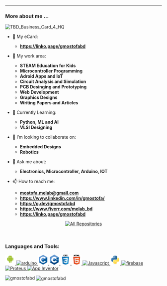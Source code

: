 <hr>
<h3 align="left">More about me ...</h3>

![TBD_Business_Card_4_HQ](https://github.com/gmostofabd/gmostofabd/assets/78910261/11ba98ed-4b4b-4f05-a312-47da73489fa9)


- 🔭 My eCard:<br>

  - **https://linko.page/gmostofabd**



- 🔭 My work area:<br>
  - **STEAM Education for Kids**
  - **Microcontroller Programming**
  - **Adroid Apps and IoT**
  - **Circuit Analysis and Simulation**
  - **PCB Desinging and Prototyping**
  - **Web Development**
  - **Graphics Designs**
  - **Writing Papers and Articles**

- 🌱 Currently Learning:
  - **Python, ML and AI**
  - **VLSI Designing**

- 👯 I’m looking to collaborate on:
  - **Embedded Designs**
  - **Robotics**

- 💬 Ask me about:
  - **Electronics, Microcontroller, Arduino, IOT**

- 📫 How to reach me:
  - **mostofa.melab@gmail.com**
  - **https://www.linkedin.com/in/gmostofa/**
  - **https://g.dev/gmostofabd**
  - **https://www.fiverr.com/melab_bd**
  - **https://linko.page/gmostofabd**

<p align="center">
<a href="https://github.com/gmostofabd?tab=repositories" target="_blank"><img alt="All Repositories" title="All Repositories" src="https://img.shields.io/badge/-All%20Repos-2962FF?style=for-the-badge&logo=koding&logoColor=white"/></a>
</p>

<br/>
<h3 align="left">Languages and Tools:</h3>
<p align="left"> <a href="https://developer.android.com" target="_blank"> <img src="https://raw.githubusercontent.com/devicons/devicon/master/icons/android/android-original-wordmark.svg" alt="android" width="32" height="32"/> </a> <a href="https://www.arduino.cc/" target="_blank"> <img src="https://cdn.worldvectorlogo.com/logos/arduino-1.svg" alt="arduino" width="32" height="32"/> </a> <a href="https://www.cprogramming.com/" target="_blank"> <img src="https://raw.githubusercontent.com/devicons/devicon/master/icons/c/c-original.svg" alt="c" width="32" height="32"/> </a> <a href="https://www.w3schools.com/cpp/" target="_blank"> <img src="https://raw.githubusercontent.com/devicons/devicon/master/icons/cplusplus/cplusplus-original.svg" alt="cplusplus" width="32" height="32"/> </a> <a href="https://www.w3schools.com/css/" target="_blank"> <img src="https://raw.githubusercontent.com/devicons/devicon/master/icons/css3/css3-original-wordmark.svg" alt="css3" width="32" height="32"/> </a> <a href="https://www.w3.org/html/" target="_blank"> <img src="https://raw.githubusercontent.com/devicons/devicon/master/icons/html5/html5-original-wordmark.svg" alt="html5" width="32" height="32"/> </a> <a href="https://www.python.org" target="_blank"> <img src="https://user-images.githubusercontent.com/78910261/229285741-cca557d5-73a6-4875-a8c1-810e4be1ee67.jpg" alt="Javascript" width="32" height="32"/> </a><a href="https://www.python.org" target="_blank"> <img src="https://raw.githubusercontent.com/devicons/devicon/master/icons/python/python-original.svg" alt="python" width="32" height="32"/> </a><a href="https://firebase.google.com" target="_blank"> <img src="https://user-images.githubusercontent.com/78910261/229284540-5f2ebb31-8972-4426-b4fc-406d8a0f2cd4.png" alt="firebase" width="24" height="32"/> </a><a href="https://www.labcenter.com" target="_blank"> <img src="https://user-images.githubusercontent.com/78910261/229284697-79898ee9-7dd0-4659-b9d9-f057c2d410a8.png" alt="Proteus" width="32" height="32"/> </a><a href="http://appinventor.mit.edu"> <img src="https://user-images.githubusercontent.com/78910261/229285551-b02a4440-52e2-4872-9787-7889c9b0d30b.png" alt="App Inventor" width="32" height="32"/></a>

</p>


<p><img align="left" src="https://github-readme-stats.vercel.app/api/top-langs?username=gmostofabd&show_icons=true&locale=en&layout=compact" alt="gmostofabd" /></p>

<p>&nbsp;<img align="center" src="https://github-readme-stats.vercel.app/api?username=gmostofabd&show_icons=true&locale=en" alt="gmostofabd" /></p>


